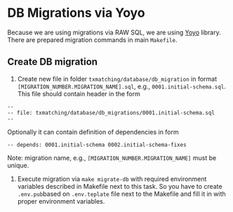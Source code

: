# DB Migrations via Yoyo

Because we are using migrations via RAW SQL, we are using [Yoyo](https://ollycope.com/software/yoyo/latest/) library.
There are prepared migration commands in main `Makefile`.

## Create DB migration

1. Create new file in folder `txmatching/database/db_migration` in format `[MIGRATION_NUMBER.MIGRATION_NAME].sql`,
 e.g., `0001.initial-schema.sql`. This file should contain header in the form
```
--
-- file: txmatching/database/db_migrations/0001.initial-schema.sql
--
```
Optionally it can contain definition of dependencies in form
```
-- depends: 0001.initial-schema 0002.initial-schema-fixes
```

Note: migration name, e.g., `[MIGRATION_NUMBER.MIGRATION_NAME]` must be unique.


1. Execute migration via `make migrate-db` with required environment variables described in Makefile next to this task.
   So you have to create `.env.pub`based on `.env.teplate` file next to the Makefile and fill it in with proper environment
   variables.
